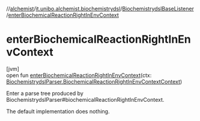 //[alchemist](../../../index.md)/[it.unibo.alchemist.biochemistrydsl](../index.md)/[BiochemistrydslBaseListener](index.md)/[enterBiochemicalReactionRightInEnvContext](enter-biochemical-reaction-right-in-env-context.md)

# enterBiochemicalReactionRightInEnvContext

[jvm]\
open fun [enterBiochemicalReactionRightInEnvContext](enter-biochemical-reaction-right-in-env-context.md)(ctx: [BiochemistrydslParser.BiochemicalReactionRightInEnvContextContext](../-biochemistrydsl-parser/-biochemical-reaction-right-in-env-context-context/index.md))

Enter a parse tree produced by BiochemistrydslParser#biochemicalReactionRightInEnvContext. 

The default implementation does nothing.
